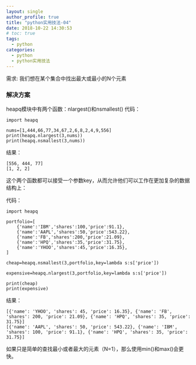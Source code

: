 ```yaml
---
layout: single
author_profile: true
title: "python实用技法-04"
date: 2018-10-22 14:30:53
# toc: true
tags:
  - python
categories:
  - python
  - python实用技法
---
```


需求: 我们想在某个集合中找出最大或最小的N个元素

### 解决方案

heapq模块中有两个函数：nlargest()和nsmallest()
代码：
```
import heapq

nums=[1,444,66,77,34,67,2,6,8,2,4,9,556]
print(heapq.nlargest(3,nums))
print(heapq.nsmallest(3,nums))
```
结果：
```
[556, 444, 77]
[1, 2, 2]
```
这个两个函数都可以接受一个参数key，从而允许他们可以工作在更加复杂的数据结构上：

代码：
```
import heapq

portfolio=[
    {'name':'IBM','shares':100,'price':91.1},
    {'name':'AAPL','shares':50,'price':543.22},
    {'name':'FB','shares':200,'price':21.09},
    {'name':'HPQ','shares':35,'price':31.75},
    {'name':'YHOO','shares':45,'price':16.35},
]

cheap=heapq.nsmallest(3,portfolio,key=lambda s:s['price'])

expensive=heapq.nlargest(3,portfolio,key=lambda s:s['price'])

print(cheap)
print(expensive)
```
结果：
```
[{'name': 'YHOO', 'shares': 45, 'price': 16.35}, {'name': 'FB', 'shares': 200, 'price': 21.09}, {'name': 'HPQ', 'shares': 35, 'price': 31.75}]
[{'name': 'AAPL', 'shares': 50, 'price': 543.22}, {'name': 'IBM', 'shares': 100, 'price': 91.1}, {'name': 'HPQ', 'shares': 35, 'price': 31.75}]
```

如果只是简单的查找最小或者最大的元素（N=1），那么使用min()和max()会更快。

